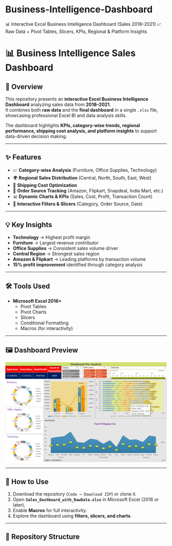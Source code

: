 # Business-Intelligence-Dashboard
📊 Interactive Excel Business Intelligence Dashboard (Sales 2018–2021) 📈 Raw Data + Pivot Tables, Slicers, KPIs, Regional &amp; Platform Insights



# 📊 Business Intelligence Sales Dashboard  

## 🔎 Overview  
This repository presents an **interactive Excel Business Intelligence Dashboard** analyzing sales data from **2018–2021**.  
It combines both **raw data** and the **final dashboard** in a single `.xlsx` file, showcasing professional Excel BI and data analysis skills.  

The dashboard highlights **KPIs, category-wise trends, regional performance, shipping cost analysis, and platform insights** to support data-driven decision making.  

---

## ✨ Features  
- 📈 **Category-wise Analysis** (Furniture, Office Supplies, Technology)  
- 🌍 **Regional Sales Distribution** (Central, North, South, East, West)  
- 🚚 **Shipping Cost Optimization**  
- 🛒 **Order Source Tracking** (Amazon, Flipkart, Snapdeal, India Mart, etc.)  
- 📊 **Dynamic Charts & KPIs** (Sales, Cost, Profit, Transaction Count)  
- 🔎 **Interactive Filters & Slicers** (Category, Order Source, Date)  

---

## 💡 Key Insights  
- **Technology** → Highest profit margin  
- **Furniture** → Largest revenue contributor  
- **Office Supplies** → Consistent sales volume driver  
- **Central Region** → Strongest sales region  
- **Amazon & Flipkart** → Leading platforms by transaction volume  
- **15% profit improvement** identified through category analysis  

---

## 🛠️ Tools Used  
- **Microsoft Excel 2016+**  
  - Pivot Tables  
  - Pivot Charts  
  - Slicers  
  - Conditional Formatting  
  - Macros (for interactivity)  

---

## 🖼️ Dashboard Preview  
![Dashboard Preview](dashboard_preview.png)  

---

## 🚀 How to Use  
1. Download the repository (`Code → Download ZIP`) or clone it.  
2. Open **`Sales_Dashboard_with_RawData.xlsx`** in Microsoft Excel (2016 or later).  
3. Enable **Macros** for full interactivity.  
4. Explore the dashboard using **filters, slicers, and charts**.  

---

## 📌 Repository Structure  
